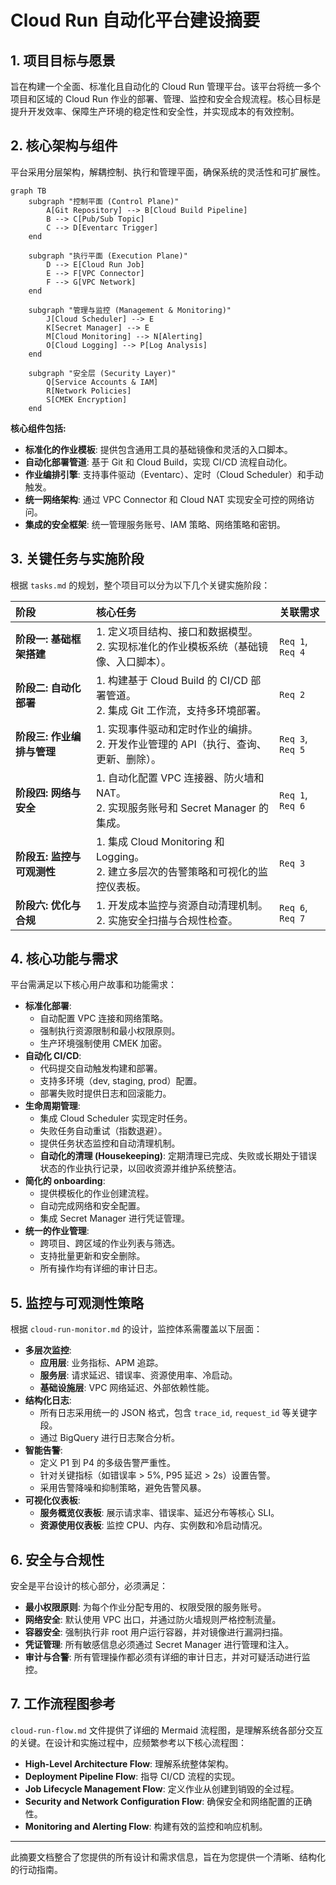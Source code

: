 # Cloud Run 自动化平台建设摘要

## 1. 项目目标与愿景

旨在构建一个全面、标准化且自动化的 Cloud Run 管理平台。该平台将统一多个项目和区域的 Cloud Run 作业的部署、管理、监控和安全合规流程。核心目标是提升开发效率、保障生产环境的稳定性和安全性，并实现成本的有效控制。

## 2. 核心架构与组件

平台采用分层架构，解耦控制、执行和管理平面，确保系统的灵活性和可扩展性。

```mermaid
graph TB
    subgraph "控制平面 (Control Plane)"
        A[Git Repository] --> B[Cloud Build Pipeline]
        B --> C[Pub/Sub Topic]
        C --> D[Eventarc Trigger]
    end
    
    subgraph "执行平面 (Execution Plane)"
        D --> E[Cloud Run Job]
        E --> F[VPC Connector]
        F --> G[VPC Network]
    end
    
    subgraph "管理与监控 (Management & Monitoring)"
        J[Cloud Scheduler] --> E
        K[Secret Manager] --> E
        M[Cloud Monitoring] --> N[Alerting]
        O[Cloud Logging] --> P[Log Analysis]
    end
    
    subgraph "安全层 (Security Layer)"
        Q[Service Accounts & IAM]
        R[Network Policies]
        S[CMEK Encryption]
    end
```

**核心组件包括:**

-   **标准化的作业模板**: 提供包含通用工具的基础镜像和灵活的入口脚本。
-   **自动化部署管道**: 基于 Git 和 Cloud Build，实现 CI/CD 流程自动化。
-   **作业编排引擎**: 支持事件驱动（Eventarc）、定时（Cloud Scheduler）和手动触发。
-   **统一网络架构**: 通过 VPC Connector 和 Cloud NAT 实现安全可控的网络访问。
-   **集成的安全框架**: 统一管理服务账号、IAM 策略、网络策略和密钥。

## 3. 关键任务与实施阶段

根据 `tasks.md` 的规划，整个项目可以分为以下几个关键实施阶段：

| 阶段 | 核心任务 | 关联需求 |
| :--- | :--- | :--- |
| **阶段一: 基础框架搭建** | 1. 定义项目结构、接口和数据模型。<br>2. 实现标准化的作业模板系统（基础镜像、入口脚本）。 | `Req 1`, `Req 4` |
| **阶段二: 自动化部署** | 1. 构建基于 Cloud Build 的 CI/CD 部署管道。<br>2. 集成 Git 工作流，支持多环境部署。 | `Req 2` |
| **阶段三: 作业编排与管理** | 1. 实现事件驱动和定时作业的编排。<br>2. 开发作业管理的 API（执行、查询、更新、删除）。 | `Req 3`, `Req 5` |
| **阶段四: 网络与安全** | 1. 自动化配置 VPC 连接器、防火墙和 NAT。<br>2. 实现服务账号和 Secret Manager 的集成。 | `Req 1`, `Req 6` |
| **阶段五: 监控与可观测性** | 1. 集成 Cloud Monitoring 和 Logging。<br>2. 建立多层次的告警策略和可视化的监控仪表板。 | `Req 3` |
| **阶段六: 优化与合规** | 1. 开发成本监控与资源自动清理机制。<br>2. 实施安全扫描与合规性检查。 | `Req 6`, `Req 7` |

## 4. 核心功能与需求

平台需满足以下核心用户故事和功能需求：

-   **标准化部署**:
    -   自动配置 VPC 连接和网络策略。
    -   强制执行资源限制和最小权限原则。
    -   生产环境强制使用 CMEK 加密。
-   **自动化 CI/CD**:
    -   代码提交自动触发构建和部署。
    -   支持多环境（dev, staging, prod）配置。
    -   部署失败时提供日志和回滚能力。
-   **生命周期管理**:
    -   集成 Cloud Scheduler 实现定时任务。
    -   失败任务自动重试（指数退避）。
    -   提供任务状态监控和自动清理机制。
    -   **自动化的清理 (Housekeeping)**: 定期清理已完成、失败或长期处于错误状态的作业执行记录，以回收资源并维护系统整洁。
-   **简化的 onboarding**:
    -   提供模板化的作业创建流程。
    -   自动完成网络和安全配置。
    -   集成 Secret Manager 进行凭证管理。
-   **统一的作业管理**:
    -   跨项目、跨区域的作业列表与筛选。
    -   支持批量更新和安全删除。
    -   所有操作均有详细的审计日志。

## 5. 监控与可观测性策略

根据 `cloud-run-monitor.md` 的设计，监控体系需覆盖以下层面：

-   **多层次监控**:
    -   **应用层**: 业务指标、APM 追踪。
    -   **服务层**: 请求延迟、错误率、资源使用率、冷启动。
    -   **基础设施层**: VPC 网络延迟、外部依赖性能。
-   **结构化日志**:
    -   所有日志采用统一的 JSON 格式，包含 `trace_id`, `request_id` 等关键字段。
    -   通过 BigQuery 进行日志聚合分析。
-   **智能告警**:
    -   定义 P1 到 P4 的多级告警严重性。
    -   针对关键指标（如错误率 > 5%, P95 延迟 > 2s）设置告警。
    -   采用告警降噪和抑制策略，避免告警风暴。
-   **可视化仪表板**:
    -   **服务概览仪表板**: 展示请求率、错误率、延迟分布等核心 SLI。
    -   **资源使用仪表板**: 监控 CPU、内存、实例数和冷启动情况。

## 6. 安全与合规性

安全是平台设计的核心部分，必须满足：

-   **最小权限原则**: 为每个作业分配专用的、权限受限的服务账号。
-   **网络安全**: 默认使用 VPC 出口，并通过防火墙规则严格控制流量。
-   **容器安全**: 强制执行非 root 用户运行容器，并对镜像进行漏洞扫描。
-   **凭证管理**: 所有敏感信息必须通过 Secret Manager 进行管理和注入。
-   **审计与合警**: 所有管理操作都必须有详细的审计日志，并对可疑活动进行监控。

## 7. 工作流程图参考

`cloud-run-flow.md` 文件提供了详细的 Mermaid 流程图，是理解系统各部分交互的关键。在设计和实施过程中，应频繁参考以下核心流程图：

-   **High-Level Architecture Flow**: 理解系统整体架构。
-   **Deployment Pipeline Flow**: 指导 CI/CD 流程的实现。
-   **Job Lifecycle Management Flow**: 定义作业从创建到销毁的全过程。
-   **Security and Network Configuration Flow**: 确保安全和网络配置的正确性。
-   **Monitoring and Alerting Flow**: 构建有效的监控和响应机制。

---

此摘要文档整合了您提供的所有设计和需求信息，旨在为您提供一个清晰、结构化的行动指南。
